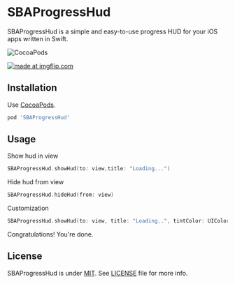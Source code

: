 # SBAProgressHud
SBAProgressHud is a simple and easy-to-use progress HUD for your iOS apps written in Swift.

![CocoaPods](https://cocoapod-badges.herokuapp.com/v/SBAProgressHud/badge.png)

<a href="https://imgflip.com/gif/2lm4y6"><img src="https://i.imgflip.com/2lm4y6.gif" title="made at imgflip.com"/></a>

Installation
------------

Use [CocoaPods](http://cocoapods.org).

```ruby
pod 'SBAProgressHud'
```
Usage
-----
Show hud in view

```swift
SBAProgressHud.showHud(to: view,title: "Loading...")
```

Hide hud from view

```swift
SBAProgressHud.hideHud(from: view)
```

Customization

```swift
SBAProgressHud.showHud(to: view, title: "Loading..", tintColor: UIColor.orange, dimBackground: true, removeAfter: 5)
```

Congratulations! You're done.

License
-------

SBAProgressHud is under [MIT](https://opensource.org/licenses/MIT). See [LICENSE](LICENSE) file for more info.
